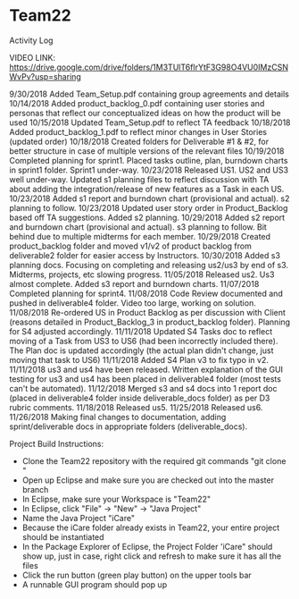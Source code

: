 # Team22
Activity Log

VIDEO LINK: https://drive.google.com/drive/folders/1M3TUlT6fIrYtF3G98O4VU0IMzCSNWvPv?usp=sharing

9/30/2018	Added Team_Setup.pdf containing group agreements and details
10/14/2018	Added product_backlog_0.pdf containing user stories and personas that reflect our conceptualized ideas on how the product will be used
10/15/2018  Updated Team_Setup.pdf to reflect TA feedback
10/18/2018  Added product_backlog_1.pdf to reflect minor changes in User Stories (updated order)
10/18/2018  Created folders for Deliverable #1 & #2, for better structure in case of multiple versions of the relevant files
10/19/2018  Completed planning for sprint1. Placed tasks outline, plan, burndown charts in sprint1 folder. Sprint1 under-way.
10/23/2018  Released US1. US2 and US3 well under-way. Updated s1 planning files to reflect discussion with TA about adding the integration/release of new features as a Task in each US.
10/23/2018  Added s1 report and burndown chart (provisional and actual). s2 planning to follow.
10/23/2018  Updated user story order in Product_Backlog based off TA suggestions. Added s2 planning.
10/29/2018  Added s2 report and burndown chart (provisional and actual). s3 planning to follow. Bit behind due to multiple midterms for each member.
10/29/2018  Created product_backlog folder and moved v1/v2 of product backlog from deliverable2 folder for easier access by Instructors.
10/30/2018  Added s3 planning docs. Focusing on completing and releasing us2/us3 by end of s3. Midterms, projects, etc slowing progress.
11/05/2018  Released us2. Us3 almost complete. Added s3 report and burndown charts.
11/07/2018  Completed planning for sprint4.
11/08/2018  Code Review documented and pushed in deliverable4 folder. Video too large, working on solution.
11/08/2018  Re-ordered US in Product Backlog as per discussion with Client (reasons detailed in Product_Backlog_3 in product_backlog folder). Planning for S4 adjusted accordingly.
11/11/2018  Updated S4 Tasks doc to reflect moving of a Task from US3 to US6 (had been incorrectly included there). The Plan doc is updated accordingly (the actual plan didn't change, just moving that task to US6)
11/11/2018  Added S4 Plan v3 to fix typo in v2.
11/11/2018  us3 and us4 have been released. Written explanation of the GUI testing for us3 and us4 has been placed in deliverable4 folder (most tests can't be automated).
11/12/2018  Merged s3 and s4 docs into 1 report doc (placed in deliverable4 folder inside deliverable_docs folder) as per D3 rubric comments.
11/18/2018  Released us5.
11/25/2018  Released us6.
11/26/2018  Making final changes to documentation, adding sprint/deliverable docs in appropriate folders (deliverable_docs).

Project Build Instructions:
- Clone the Team22 repository with the required git commands "git clone <repo link>"
- Open up Eclipse and make sure you are checked out into the master branch
- In Eclipse, make sure your Workspace is "Team22"
- In Eclipse, click "File" -> "New" -> "Java Project"
- Name the Java Project "iCare"
- Because the iCare folder already exists in Team22, your entire project should be instantiated
- In the Package Explorer of Eclipse, the Project Folder 'iCare" should show up, just in case, right click and refresh to make sure it has all the files
- Click the run button (green play button) on the upper tools bar
- A runnable GUI program should pop up